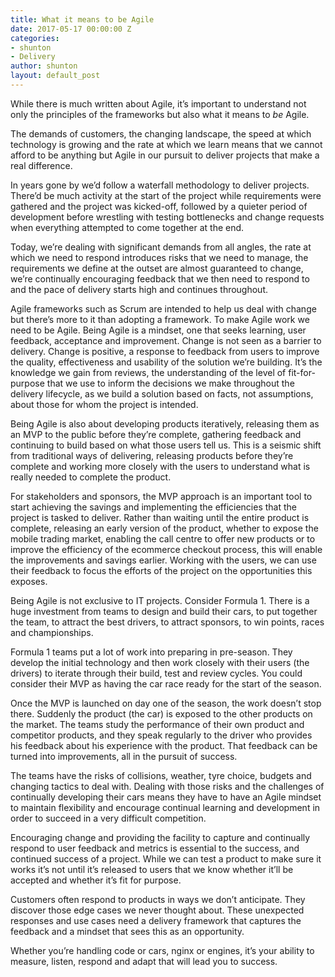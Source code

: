```yaml
---
title: What it means to be Agile
date: 2017-05-17 00:00:00 Z
categories:
- shunton
- Delivery
author: shunton
layout: default_post
---
```


While there is much written about Agile, it’s important to understand not only the principles of the frameworks but also what it means to *be* Agile.

The demands of customers, the changing landscape, the speed at which technology is growing and the rate at which we learn means that we cannot afford to be anything but Agile in our pursuit to deliver projects that make a real difference.

In years gone by we’d follow a waterfall methodology to deliver projects. There’d be much activity at the start of the project while requirements were gathered and the project was kicked-off, followed by a quieter period of development before wrestling with testing bottlenecks and change requests when everything attempted to come together at the end.

Today, we’re dealing with significant demands from all angles, the rate at which we need to respond introduces risks that we need to manage, the requirements we define at the outset are almost guaranteed to change, we’re continually encouraging feedback that we then need to respond to and the pace of delivery starts high and continues throughout.

Agile frameworks such as Scrum are intended to help us deal with change but there’s more to it than adopting a framework. To make Agile work we need to be Agile. Being Agile is a mindset, one that seeks learning, user feedback, acceptance and improvement. Change is not seen as a barrier to delivery. Change is positive, a response to feedback from users to improve the quality, effectiveness and usability of the solution we’re building. It’s the knowledge we gain from reviews, the understanding of the level of fit-for-purpose that we use to inform the decisions we make throughout the delivery lifecycle, as we build a solution based on facts, not assumptions, about those for whom the project is intended.

Being Agile is also about developing products iteratively, releasing them as an MVP to the public before they’re complete, gathering feedback and continuing to build based on what those users tell us. This is a seismic shift from traditional ways of delivering, releasing products before they’re complete and working more closely with the users to understand what is really needed to complete the product.

For stakeholders and sponsors, the MVP approach is an important tool to start achieving the savings and implementing the efficiencies that the project is tasked to deliver. Rather than waiting until the entire product is complete, releasing an early version of the product, whether to expose the mobile trading market, enabling the call centre to offer new products or to improve the efficiency of the ecommerce checkout process, this will enable the improvements and savings earlier. Working with the users, we can use their feedback to focus the efforts of the project on the opportunities this exposes.

Being Agile is not exclusive to IT projects. Consider Formula 1. There is a huge investment from teams to design and build their cars, to put together the team, to attract the best drivers, to attract sponsors, to win points, races and championships.

Formula 1 teams put a lot of work into preparing in pre-season. They develop the initial technology and then work closely with their users (the drivers) to iterate through their build, test and review cycles. You could consider their MVP as having the car race ready for the start of the season.

Once the MVP is launched on day one of the season, the work doesn’t stop there. Suddenly the product (the car) is exposed to the other products on the market. The teams study the performance of their own product and competitor products, and they speak regularly to the driver who provides his feedback about his experience with the product. That feedback can be turned into improvements, all in the pursuit of success.

The teams have the risks of collisions, weather, tyre choice, budgets and changing tactics to deal with. Dealing with those risks and the challenges of continually developing their cars means they have to have an Agile mindset to maintain flexibility and encourage continual learning and development in order to succeed in a very difficult competition.

Encouraging change and providing the facility to capture and continually respond to user feedback and metrics is essential to the success, and continued success of a project. While we can test a product to make sure it works it’s not until it’s released to users that we know whether it’ll be accepted and whether it’s fit for purpose.

Customers often respond to products in ways we don’t anticipate. They discover those edge cases we never thought about. These unexpected responses and use cases need a delivery framework that captures the feedback and a mindset that sees this as an opportunity.

Whether you’re handling code or cars, nginx or engines, it’s your ability to measure, listen, respond and adapt that will lead you to success.
